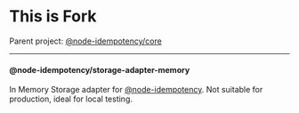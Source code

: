 <h1> This is Fork </h1>
Parent project: <a href="https://www.npmjs.com/package/@node-idempotency/core">@node-idempotency/core</a>

---

#### @node-idempotency/storage-adapter-memory

In Memory Storage adapter for [@node-idempotency](https://www.npmjs.com/package/@node-idempotency/core). Not suitable for production, ideal for local testing.
